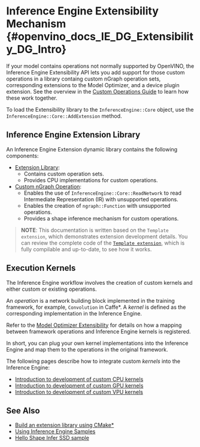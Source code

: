 # Inference Engine Extensibility Mechanism {#openvino_docs_IE_DG_Extensibility_DG_Intro}

If your model contains operations not normally supported by OpenVINO, the Inference Engine Extensibility API lets you add support for those custom operations in a library containg custom nGraph operation sets, corresponding extensions to the Model Optimizer, and a device plugin extension. See the overview in the [Custom Operations Guide](../../HOWTO/Custom_Layers_Guide.md) to learn how these work together.

To load the Extensibility library to the `InferenceEngine::Core` object, use the `InferenceEngine::Core::AddExtension` method.

## Inference Engine Extension Library

An Inference Engine Extension dynamic library contains the following components:

 * [Extension Library](Extension.md):
    - Contains custom operation sets.
    - Provides CPU implementations for custom operations.
 * [Custom nGraph Operation](AddingNGraphOps.md):
    - Enables the use of `InferenceEngine::Core::ReadNetwork` to read Intermediate Representation (IR) with unsupported
    operations.
    - Enables the creation of `ngraph::Function` with unsupported operations.
    - Provides a shape inference mechanism for custom operations.

> **NOTE**: This documentation is written based on the `Template extension`, which demonstrates extension development details. You can review the complete code of the [`Template extension`](https://github.com/openvinotoolkit/openvino/tree/master/docs/template_extension), which is fully compilable and up-to-date, to see how it works.

## Execution Kernels

The Inference Engine workflow involves the creation of custom kernels and either custom or existing operations.

An _operation_ is a network building block implemented in the training framework, for example, `Convolution` in Caffe*.
A _kernel_ is defined as the corresponding implementation in the Inference Engine.

Refer to the [Model Optimizer Extensibility](../../MO_DG/prepare_model/customize_model_optimizer/Customize_Model_Optimizer.md)
for details on how a mapping between framework operations and Inference Engine kernels is registered.

In short, you can plug your own kernel implementations into the Inference Engine and map them to the operations in the original framework.

The following pages describe how to integrate custom _kernels_ into the Inference Engine:

 * [Introduction to development of custom CPU kernels](CPU_Kernel.md)
 * [Introduction to development of custom GPU kernels](GPU_Kernel.md)
 * [Introduction to development of custom VPU kernels](VPU_Kernel.md)

## See Also

* [Build an extension library using CMake*](Building.md)
* [Using Inference Engine Samples](../Samples_Overview.md)
* [Hello Shape Infer SSD sample](../../../inference-engine/samples/hello_reshape_ssd/README.md)
